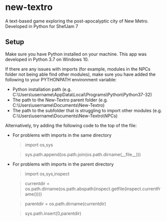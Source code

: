 # new-textro
A text-based game exploring the post-apocalyptic city of New Metro. Developed in Python for ShefJam 7

## Setup
Make sure you have Python installed on your machine. This app was developed in Python 3.7 on Windows 10.

If there are any issues with imports (for example, modules in the NPCs folder not being able find other modules), make sure you have added the following to your PYTHONPATH environment variable:
* Python installation path (e.g. C:\Users\username\AppData\Local\Programs\Python\Python37-32)
* The path to the New-Textro parent folder (e.g. C:\Users\username\Documents\New-Textro)
* The path to the subfolder that is struggling to import other modules (e.g. C:\Users\username\Documents\New-Textro\NPCs)

Alternatively, try adding the following code to the top of the file:
* For problems with imports in the same directory

    > import os,sys
    
    > sys.path.append(os.path.join(os.path.dirname(\_\_file__)))

* For problems with imports in the parent directory

    > import os,sys,inspect

    > currentdir = os.path.dirname(os.path.abspath(inspect.getfile(inspect.currentframe())))

    > parentdir = os.path.dirname(currentdir)

    > sys.path.insert(0,parentdir)